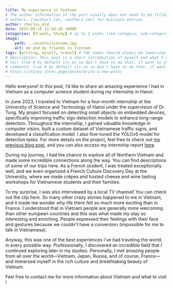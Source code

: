 ```yaml
---
title: My experience in Vietnam
# The author information of the post usually does not need to be filled in the Front Matter , they will be obtained from variables social.name and the first entry of social.links of the configuration file by default. But you can also override it as follows : (find charles_mld in _data)
# authors: [<author1_id>, <author2_id>] for multiple entries
author: charles_mld
date: 2023-09-15 11:54:10 +0800
categories: [Travel, Study] # up to 2 elmts like category, sub-category
image:
    path: ../assets/vietnam.jpg
    alt: me and my friends in Vietnam
tags: [writing, myself, travel] # TAG names should always be lowercase
# description: This post is a short introduction of myself and what I do in life
# toc: true # by default its on so don't have to do that, if want to change go to config
# comments: true # by default its on so don't have to do that, if want to change go to config
# https://chirpy.cotes.page/posts/write-a-new-post/
---
```


Hello everyone! In this post, I’d like to share an amazing experience I had in Vietnam as a computer science student during my internship in Hanoï.

In June 2023, I traveled to Vietnam for a four-month internship at the University of Science and Technology of Hanoï under the supervision of Dr. Tung. My project focused on detecting small objects on embedded devices, specifically improving traffic sign detection models to enhance long-range detection. Throughout the internship, I gained valuable knowledge in computer vision, built a custom dataset of Vietnamese traffic signs, and developed a classification model. I also fine-tuned the YOLOv5 model for detection tasks. For more details on the project, feel free to check out [my previous blog post](https://charlovietnam.blogspot.com/), and you can also access my internship report [here](https://drive.google.com/file/d/17s4CpAUrpXZSTho6TbLhJnnENFN_3FaQ/view?usp=drive_link).

During my journey, I had the chance to explore all of Northern Vietnam and made some incredible connections along the way. You can find descriptions of some of our trips here. As a French student, I was treated exceptionally well, and we even organized a French Culture Discovery Day at the University, where we made crêpes and hosted cheese and wine tasting workshops for Vietnamese students and their families.

To my surprise, I was also interviewed by a local TV channel! You can check out the clip here. So many other crazy stories happened to me in Vietnam, and it made me wonder why life there felt so much more exciting than in France. I understood that in Vietnam people are generally more welcoming than other european countries and this was what made my stay so interesting and enriching. People expressed their feelings with their face and gestures because we couldn't have a conversion (impossible for me to talk in Vietnamese).

Anyway, this was one of the best experiences I've had traveling the world, in every possible way. Professionally, I discovered an incredible field that I continued exploring later in my studies. Personally, I met amazing people from all over the world—Vietnam, Japan, Russia, and of course, France—and immersed myself in the rich culture and breathtaking beauty of Vietnam.

Feel free to contact me for more information about Vietnam and what to visit !